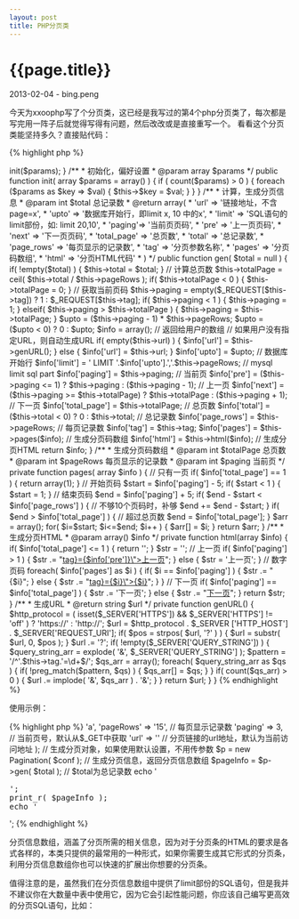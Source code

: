 ```yaml
---
layout: post
title: PHP分页类
---
```


{{page.title}}
==============
<p class="meta">2013-02-04 - bing.peng</p>

<p>
今天为xxoophp写了个分页类，这已经是我写过的第4个php分页类了，每次都是写完用一阵子后就觉得写得有问题，然后改改或是直接重写一个。
看看这个分页类能坚持多久？直接贴代码：
</p>

{% highlight php %}

<?php
/**
 * 分页类
 * @author bing.peng
 */
class Pagination {
    
    private $tag       = 'page';// 分页参数名
    private $total     = 0;     // 总记录数
    private $totalPage = 0;     // 总页数
    private $pageRows  = 10;    // 每页记录数
    private $url;               // 不含分页参数(page=x)的url
    private $paging;            // 当前页码
    
    public function __construct(array $params = array()) {
        $this->init($params);
    }
    
    /**
     * 初始化，偏好设置
     * @param array $params
     */
    public function init( array $params = array() ) {
        if ( count($params) > 0 ) {   
            foreach ($params as $key => $val) {
                $this->$key = $val;
            }     
        }
    }
    
    /**
     * 计算，生成分页信息
     * @param int $total 总记录数
     * @return array(
     *   'url'   => '链接地址，不含page=x',
     *   'upto'  => '数据库开始行，即limit x, 10 中的x',
     *   'limit' => 'SQL语句的limit部份，如: limit 20,10',
     *   'paging'=> '当前页页码',
     *   'pre'   => '上一页页码',
     *   'next'  => '下一页页码',
     *   'total_page' => '总页数', 
     *   'total'      => '总记录数', 
     *   'page_rows'  => '每页显示的记录数',
     *   'tag'        => '分页参数名称', 
     *   'pages'      => '分页码数组',
     *   'html'       => '分页HTML代码'
     * )
     */
    public function gen( $total = null ) {
        if( !empty($total) ) {
            $this->total = $total;
        }
        
        // 计算总页数
        $this->totalPage = ceil( $this->total / $this->pageRows );
        if( $this->totalPage < 0 ) { $this->totalPage = 0; }
        
        // 获取当前页码
        $this->paging = empty($_REQUEST[$this->tag]) ? 1 : $_REQUEST[$this->tag];

        if( $this->paging < 1 ) {
            $this->paging = 1;
        }
        elseif( $this->paging > $this->totalPage ) {
            $this->paging = $this->totalPage;
        }
        
        $upto = ($this->paging - 1) * $this->pageRows;
        $upto = ($upto < 0) ? 0 : $upto;
        
        $info = array();    // 返回给用户的数组
        
        // 如果用户没有指定URL，则自动生成URL
        if( empty($this->url) ) {
            $info['url'] = $this->genURL();
        }
        else {
            $info['url'] = $this->url;
        }
        
        $info['upto']       = $upto;    // 数据库开始行
        $info['limit']      = ' LIMIT '.$info['upto'].','.$this->pageRows;  // mysql limit sql part
        $info['paging']     = $this->paging;    // 当前页
        $info['pre']        = ($this->paging <= 1) ? $this->paging : ($this->paging - 1); // 上一页
        $info['next']       = 
            ($this->paging >= $this->totalPage) ? $this->totalPage : ($this->paging + 1); // 下一页
        $info['total_page'] = $this->totalPage; // 总页数
        $info['total']      = ($this->total < 0) ? 0 : $this->total;    // 总记录数
        $info['page_rows']  = $this->pageRows;  // 每页记录数
        $info['tag']        = $this->tag;
        $info['pages']      = $this->pages($info);  // 生成分页码数组
        $info['html']       = $this->html($info);   // 生成分页HTML
        
        return $info;
    }
    
    /**
     * 生成分页码数组
     * @param int $totalPage 总页数
     * @param int $pageRows 每页显示的记录数
     * @param int $paging 当前页
     */
    private function pages( array $info ) {
        // 只有一页
        if( $info['total_page'] == 1 ) {
             return array(1);
        }
        
        // 开始页码
        $start = $info['paging'] - 5;
        if( $start < 1 ) {
            $start = 1;
        }
        
        // 结束页码
        $end = $info['paging'] + 5;
        if( $end - $start < $info['page_rows'] ) {  // 不够10个页码时，补够
            $end += $end - $start;
        }
        if( $end > $info['total_page'] ) {  // 超过总页数
            $end = $info['total_page'];
        }
        
        $arr = array();
        for( $i=$start; $i<=$end; $i++ ) {
            $arr[] = $i;
        }
        return $arr;
    }
    
    /**
     * 生成分页HTML
     * @param array() $info
     */
    private function html(array $info) {
        if( $info['total_page'] <= 1 ) { return ''; }
        
        $str = '';
        
        // 上一页
        if( $info['paging'] > 1 ) {
            $str .= "<a href=\"{$info['url']}{$this->tag}={$info['pre']}\">上一页</a>";
        }
        else {
            $str = '<span>上一页</span>';
        }
        
        // 数字页码
        foreach( $info['pages'] as $i ) {
            if( $i == $info['paging'] ) {
                $str .= "<span class=\"active\">{$i}</span>";       
            }
            else {
                $str .= "<a href=\"{$info['url']}{$this->tag}={$i}\">{$i}</a>";
            }
        }
        
        // 下一页
        if( $info['paging'] == $info['total_page'] ) {
            $str .= '<span>下一页</span>';
        }
        else {
            $str .= "<a href=\"{$info['url']}{$info['tag']}={$info['next']}\">下一页</a>";
        }
        return $str;
    }
    
    /**
     * 生成URL
     * @return string $url
     */
    private function genURL() {
        $http_protocol = ( isset($_SERVER['HTTPS']) && $_SERVER['HTTPS'] != 'off' ) ? 'https://' : 'http://';
        $url = $http_protocol . $_SERVER ['HTTP_HOST'] . $_SERVER['REQUEST_URI'];
        
        if( $pos = strpos( $url, '?' ) ) {
            $url = substr( $url, 0, $pos );
        }
        
        $url .= '?';
        
        if( !empty($_SERVER['QUERY_STRING']) ) {
            $query_string_arr = explode( '&', $_SERVER['QUERY_STRING'] );
            $pattern = '/^'.$this->tag.'=\d+$/';
            $qs_arr = array();
            foreach( $query_string_arr as $qs ) {
                if( !preg_match($pattern, $qs) ) {
                    $qs_arr[] = $qs;
                }   
            }
        
            if( count($qs_arr) > 0 ) {
                $url .= implode( '&', $qs_arr ) . '&';
            }
        }
        return $url;
    }
}

{% endhighlight %}

<p>使用示例：</p>

{% highlight php %}

<?php
require ROOT . 'libs/Pagination.lib.php';   // 载入类库

$total = 328; // 总记录数

// 分页偏好设置
$conf = array(
    // 分页参数名称，默认名称为page，URL为：xx.com/products.php?page=3
    // 如果设为'a'，URL则为：xx.com/products.php?a=3
    'tag'       => 'a', 
    'pageRows'  => '15', // 每页显示记录数
    'paging'    => 3,    // 当前页号，默认从$_GET中获取
    'url'       => ''    // 分页链接的url地址，默认为当前访问地址
);

// 生成分页对象，如果使用默认设置，不用传参数
$p = new Pagination( $conf );   

// 生成分页信息，返回分页信息数组
$pageInfo = $p->gen( $total );   // $total为总记录数

echo '<pre>';
print_r( $pageInfo );
echo '</pre>';

{% endhighlight %}

<p>
分页信息数组，涵盖了分页所需的相关信息，因为对于分页条的HTML的要求是各式各样的，本类只提供的最常用的一种形式，如果你需要生成其它形式的分页条，利用分页信息数组你也可以快速的扩展出你想要的分页条。
</p>

<p>
值得注意的是，虽然我们在分页信息数组中提供了limit部份的SQL语句，但是我并不建议你在大数量中表中使用它，因为它会引起性能问题，你应该自己编写更高效的分页SQL语句，比如：
</p>


